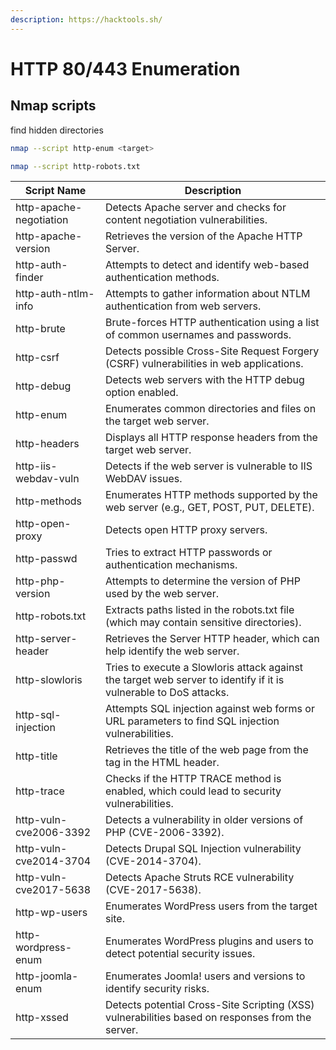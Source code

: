 ```yaml
---
description: https://hacktools.sh/
---
```


# HTTP 80/443 Enumeration

## Nmap scripts

find hidden directories

```bash
nmap --script http-enum <target>
```

```bash
nmap --script http-robots.txt
```

| **Script Name**         | **Description**                                                                                                   |
| ----------------------- | ----------------------------------------------------------------------------------------------------------------- |
| http-apache-negotiation | Detects Apache server and checks for content negotiation vulnerabilities.                                         |
| http-apache-version     | Retrieves the version of the Apache HTTP Server.                                                                  |
| http-auth-finder        | Attempts to detect and identify web-based authentication methods.                                                 |
| http-auth-ntlm-info     | Attempts to gather information about NTLM authentication from web servers.                                        |
| http-brute              | Brute-forces HTTP authentication using a list of common usernames and passwords.                                  |
| http-csrf               | Detects possible Cross-Site Request Forgery (CSRF) vulnerabilities in web applications.                           |
| http-debug              | Detects web servers with the HTTP debug option enabled.                                                           |
| http-enum               | Enumerates common directories and files on the target web server.                                                 |
| http-headers            | Displays all HTTP response headers from the target web server.                                                    |
| http-iis-webdav-vuln    | Detects if the web server is vulnerable to IIS WebDAV issues.                                                     |
| http-methods            | Enumerates HTTP methods supported by the web server (e.g., GET, POST, PUT, DELETE).                               |
| http-open-proxy         | Detects open HTTP proxy servers.                                                                                  |
| http-passwd             | Tries to extract HTTP passwords or authentication mechanisms.                                                     |
| http-php-version        | Attempts to determine the version of PHP used by the web server.                                                  |
| http-robots.txt         | Extracts paths listed in the robots.txt file (which may contain sensitive directories).                           |
| http-server-header      | Retrieves the Server HTTP header, which can help identify the web server.                                         |
| http-slowloris          | Tries to execute a Slowloris attack against the target web server to identify if it is vulnerable to DoS attacks. |
| http-sql-injection      | Attempts SQL injection against web forms or URL parameters to find SQL injection vulnerabilities.                 |
| http-title              | Retrieves the title of the web page from the tag in the HTML header.                                              |
| http-trace              | Checks if the HTTP TRACE method is enabled, which could lead to security vulnerabilities.                         |
| http-vuln-cve2006-3392  | Detects a vulnerability in older versions of PHP (CVE-2006-3392).                                                 |
| http-vuln-cve2014-3704  | Detects Drupal SQL Injection vulnerability (CVE-2014-3704).                                                       |
| http-vuln-cve2017-5638  | Detects Apache Struts RCE vulnerability (CVE-2017-5638).                                                          |
| http-wp-users           | Enumerates WordPress users from the target site.                                                                  |
| http-wordpress-enum     | Enumerates WordPress plugins and users to detect potential security issues.                                       |
| http-joomla-enum        | Enumerates Joomla! users and versions to identify security risks.                                                 |
| http-xssed              | Detects potential Cross-Site Scripting (XSS) vulnerabilities based on responses from the server.                  |

